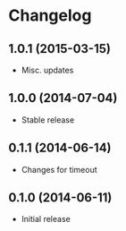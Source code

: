 # Changelog

## 1.0.1 (2015-03-15)

- Misc. updates

## 1.0.0 (2014-07-04)

- Stable release

## 0.1.1 (2014-06-14)

- Changes for timeout

## 0.1.0 (2014-06-11)

- Initial release